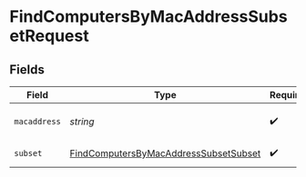 # FindComputersByMacAddressSubsetRequest


## Fields

| Field                                                                                                     | Type                                                                                                      | Required                                                                                                  | Description                                                                                               |
| --------------------------------------------------------------------------------------------------------- | --------------------------------------------------------------------------------------------------------- | --------------------------------------------------------------------------------------------------------- | --------------------------------------------------------------------------------------------------------- |
| `macaddress`                                                                                              | *string*                                                                                                  | :heavy_check_mark:                                                                                        | Mac address to filter by                                                                                  |
| `subset`                                                                                                  | [FindComputersByMacAddressSubsetSubset](../../models/operations/findcomputersbymacaddresssubsetsubset.md) | :heavy_check_mark:                                                                                        | Subset to filter by                                                                                       |
